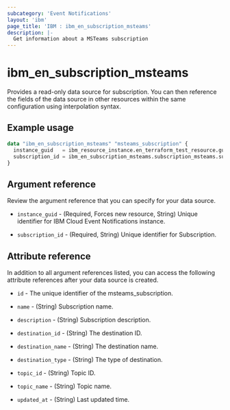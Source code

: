 ```yaml
---
subcategory: 'Event Notifications'
layout: 'ibm'
page_title: 'IBM : ibm_en_subscription_msteams'
description: |-
  Get information about a MSTeams subscription
---
```


# ibm_en_subscription_msteams

Provides a read-only data source for subscription. You can then reference the fields of the data source in other resources within the same configuration using interpolation syntax.

## Example usage

```terraform
data "ibm_en_subscription_msteams" "msteams_subscription" {
  instance_guid   = ibm_resource_instance.en_terraform_test_resource.guid
  subscription_id = ibm_en_subscription_msteams.subscription_msteams.subscription_id
}
```

## Argument reference

Review the argument reference that you can specify for your data source.

- `instance_guid` - (Required, Forces new resource, String) Unique identifier for IBM Cloud Event Notifications instance.

- `subscription_id` - (Required, String) Unique identifier for Subscription.

## Attribute reference

In addition to all argument references listed, you can access the following attribute references after your data source is created.

- `id` - The unique identifier of the msteams_subscription.

- `name` - (String) Subscription name.

- `description` - (String) Subscription description.

- `destination_id` - (String) The destination ID.

- `destination_name` - (String) The destination name.

- `destination_type` - (String) The type of destination.

- `topic_id` - (String) Topic ID.

- `topic_name` - (String) Topic name.

- `updated_at` - (String) Last updated time.
